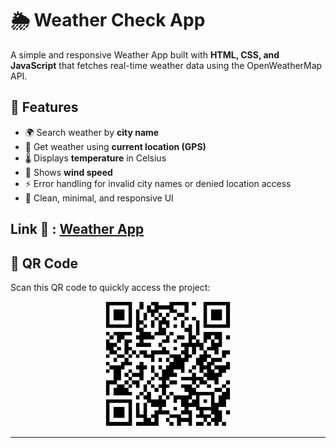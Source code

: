# 🌦️ Weather Check App

A simple and responsive Weather App built with **HTML, CSS, and JavaScript** that fetches real-time weather data using the OpenWeatherMap API.

## 🚀 Features

- 🌍 Search weather by **city name**
- 📍 Get weather using **current location (GPS)**
- 🌡️ Displays **temperature** in Celsius
- 💨 Shows **wind speed**
- ⚡ Error handling for invalid city names or denied location access
- 🎨 Clean, minimal, and responsive UI

## Link 🔗 :  [Weather App](https://project-weather-check-app.netlify.app/)

## 📱 QR Code  

Scan this QR code to quickly access the project:

<p align="center">
  <img src=".assets/1.png" alt="QR Code" width="200"/>
</p>

---
